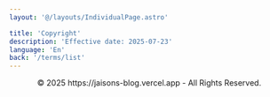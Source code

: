 ```yaml
---
layout: '@/layouts/IndividualPage.astro'

title: 'Copyright'
description: 'Effective date: 2025-07-23'
language: 'En'
back: '/terms/list'
---
```


<div id="copyright" align="center">
    &copy;  2025 https://jaisons-blog.vercel.app - All Rights Reserved.
</div>
<script>
(() => {
    const copyrightElement = document.getElementById("copyright");
    copyrightElement.innerHTML = "&copy;  "+new Date().getFullYear()+" https://jaisons-blog.vercel.app - All Rights Reserved.";
})();
</script>
